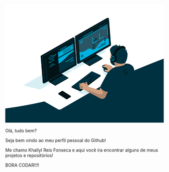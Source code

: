 <img src = "gif1.gif">

Olá, tudo bem?

Seja bem vindo ao meu perfil pessoal do Github!

Me chamo Khallyl Reis Fonseca e aqui você ira encontrar alguns de meus projetos e repositórios!

BORA CODAR!!!!
